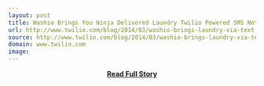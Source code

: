 ```yaml
---
layout: post
title: Washio Brings You Ninja Delivered Laundry Twilio Powered SMS Notifications
url: http://www.twilio.com/blog/2014/03/washio-brings-laundry-via-text-with-twilio-nt.html
source: http://www.twilio.com/blog/2014/03/washio-brings-laundry-via-text-with-twilio-nt.html
domain: www.twilio.com
image: 
---
```


<p></p>
<center><p><a href="http://www.twilio.com/blog/2014/03/washio-brings-laundry-via-text-with-twilio-nt.html" style='padding:25px; font-sze:18px; font-weight: bold;'>Read Full Story</a></p></center>

